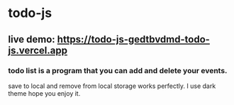 # todo-js
## live demo: https://todo-js-gedtbvdmd-todo-js.vercel.app

### todo list is a program that you can add and delete your events.
save to local and remove from local storage works perfectly.
I use dark theme hope you enjoy it.
